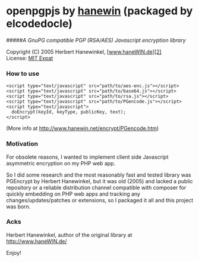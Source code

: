 openpgpjs by [hanewin][1] (packaged by elcodedocle)
==================================================
#####*A GnuPG compatible PGP (RSA/AES) Javascript encryption library*

 Copyright (C) 2005 Herbert Hanewinkel, [www.haneWIN.de][2]<br/>
 License: [MIT Expat][3]<br />
 
### How to use

```
<script type="text/javascript" src="path/to/aes-enc.js"></script>
<script type="text/javascript" src="path/to/base64.js"></script>
<script type="text/javascript" src="path/to/rsa.js"></script>
<script type="text/javascript" src="path/to/PGencode.js"></script>
<script type="text/javascript">
  doEncrypt(keyId, keyType, publicKey, text);
</script>
```

(More info at http://www.hanewin.net/encrypt/PGencode.htm)


### Motivation

For obsolete reasons, I wanted to implement client side Javascript asymmetric encryption on my PHP web app. 

So I did some research and the most reasonably fast and tested library was PGEncrypt by Herbert Hanewinkel, but it was old (2005) and lacked a public repository or a reliable distribution channel compatible with composer for quickly embedding on PHP web apps and tracking any changes/updates/patches or extensions, so I packaged it all and this project was born.

### Acks

Herbert Hanewinkel, author of the original library at http://www.haneWIN.de/


Enjoy!

[1]: http://www.hanewin.net/encrypt/PGencode.htm
[2]: http://www.haneWIN.de
[3]: https://raw.githubusercontent.com/elcodedocle/openpgpjs/master/LICENSE
